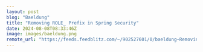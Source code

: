 ```yaml
---
layout: post
blog: "Baeldung"
title: "Removing ROLE_ Prefix in Spring Security"
date: 2024-08-08T08:33:46Z
image: images/baeldung.png
remote_url: "https://feeds.feedblitz.com/~/902527601/0/baeldung~Removing-ROLE-Prefix-in-Spring-Security"
---
```

